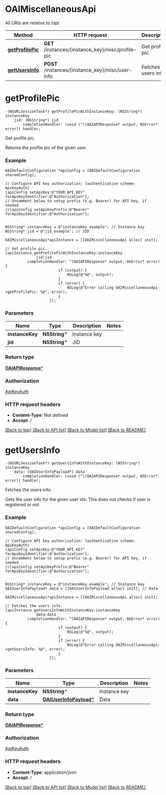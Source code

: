 # OAIMiscellaneousApi

All URIs are relative to */api*

Method | HTTP request | Description
------------- | ------------- | -------------
[**getProfilePic**](OAIMiscellaneousApi.md#getprofilepic) | **GET** /instances/{instance_key}/misc/profile-pic | Get profile pic.
[**getUsersInfo**](OAIMiscellaneousApi.md#getusersinfo) | **POST** /instances/{instance_key}/misc/user-info | Fetches the users info.


# **getProfilePic**
```objc
-(NSURLSessionTask*) getProfilePicWithInstanceKey: (NSString*) instanceKey
    jid: (NSString*) jid
        completionHandler: (void (^)(OAIAPIResponse* output, NSError* error)) handler;
```

Get profile pic.

Returns the profile pic of the given user.

### Example
```objc
OAIDefaultConfiguration *apiConfig = [OAIDefaultConfiguration sharedConfig];

// Configure API key authorization: (authentication scheme: ApiKeyAuth)
[apiConfig setApiKey:@"YOUR_API_KEY" forApiKeyIdentifier:@"Authorization"];
// Uncomment below to setup prefix (e.g. Bearer) for API key, if needed
//[apiConfig setApiKeyPrefix:@"Bearer" forApiKeyIdentifier:@"Authorization"];


NSString* instanceKey = @"instanceKey_example"; // Instance key
NSString* jid = @"jid_example"; // JID

OAIMiscellaneousApi*apiInstance = [[OAIMiscellaneousApi alloc] init];

// Get profile pic.
[apiInstance getProfilePicWithInstanceKey:instanceKey
              jid:jid
          completionHandler: ^(OAIAPIResponse* output, NSError* error) {
                        if (output) {
                            NSLog(@"%@", output);
                        }
                        if (error) {
                            NSLog(@"Error calling OAIMiscellaneousApi->getProfilePic: %@", error);
                        }
                    }];
```

### Parameters

Name | Type | Description  | Notes
------------- | ------------- | ------------- | -------------
 **instanceKey** | **NSString***| Instance key | 
 **jid** | **NSString***| JID | 

### Return type

[**OAIAPIResponse***](OAIAPIResponse.md)

### Authorization

[ApiKeyAuth](../README.md#ApiKeyAuth)

### HTTP request headers

 - **Content-Type**: Not defined
 - **Accept**: */*

[[Back to top]](#) [[Back to API list]](../README.md#documentation-for-api-endpoints) [[Back to Model list]](../README.md#documentation-for-models) [[Back to README]](../README.md)

# **getUsersInfo**
```objc
-(NSURLSessionTask*) getUsersInfoWithInstanceKey: (NSString*) instanceKey
    data: (OAIUserInfoPayload*) data
        completionHandler: (void (^)(OAIAPIResponse* output, NSError* error)) handler;
```

Fetches the users info.

Gets the user info for the given user ids. This does not checks if user is registered or not

### Example
```objc
OAIDefaultConfiguration *apiConfig = [OAIDefaultConfiguration sharedConfig];

// Configure API key authorization: (authentication scheme: ApiKeyAuth)
[apiConfig setApiKey:@"YOUR_API_KEY" forApiKeyIdentifier:@"Authorization"];
// Uncomment below to setup prefix (e.g. Bearer) for API key, if needed
//[apiConfig setApiKeyPrefix:@"Bearer" forApiKeyIdentifier:@"Authorization"];


NSString* instanceKey = @"instanceKey_example"; // Instance key
OAIUserInfoPayload* data = [[OAIUserInfoPayload alloc] init]; // Data

OAIMiscellaneousApi*apiInstance = [[OAIMiscellaneousApi alloc] init];

// Fetches the users info.
[apiInstance getUsersInfoWithInstanceKey:instanceKey
              data:data
          completionHandler: ^(OAIAPIResponse* output, NSError* error) {
                        if (output) {
                            NSLog(@"%@", output);
                        }
                        if (error) {
                            NSLog(@"Error calling OAIMiscellaneousApi->getUsersInfo: %@", error);
                        }
                    }];
```

### Parameters

Name | Type | Description  | Notes
------------- | ------------- | ------------- | -------------
 **instanceKey** | **NSString***| Instance key | 
 **data** | [**OAIUserInfoPayload***](OAIUserInfoPayload.md)| Data | 

### Return type

[**OAIAPIResponse***](OAIAPIResponse.md)

### Authorization

[ApiKeyAuth](../README.md#ApiKeyAuth)

### HTTP request headers

 - **Content-Type**: application/json
 - **Accept**: */*

[[Back to top]](#) [[Back to API list]](../README.md#documentation-for-api-endpoints) [[Back to Model list]](../README.md#documentation-for-models) [[Back to README]](../README.md)

